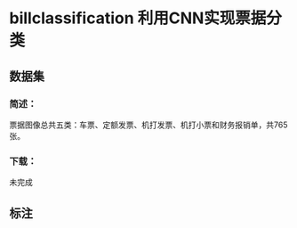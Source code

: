 # billclassification 利用CNN实现票据分类

## 数据集
### 简述：
票据图像总共五类：车票、定额发票、机打发票、机打小票和财务报销单，共765张。

### 下载：
未完成

## 标注




